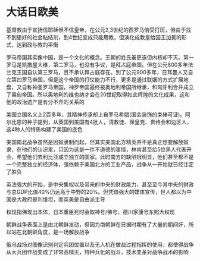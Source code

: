 # 大话日欧美

基督教由于宣扬信耶稣但不信皇帝，在公元2,3世纪的西罗马倍受打压，但由于找不到更好的社会粘结剂，到4世纪变成只能用教，但演化成教皇给国王加冕的形式，达到政与教的平衡

罗马帝国其实像中国，是一个文化的概念。王朝的姓氏虽更迭但内核却不灭。第一罗马是凯撒屋大维，第二罗马，也没有争议，是拜占庭帝国。但在公元800多年法兰克王国自认第三罗马，且不承认拜占庭存在。到了公元900多年，日耳曼人又自立第四罗马帝国，但是这个帝国的打仗能力不行，更多是通过联姻的方式扩展地盘，又自称神圣罗马帝国，神罗帝国最终被奥地利帝国所继承，和匈牙利合并成立了奥匈帝国。所以奥地利的维也纳才会在20世纪取得如此辉煌的文化成果，这和他的政治遗产是有分不开的关系的

美国立国名义上2百多年，其精神传承却上自罗马希腊(国会装饰的束棒可证)。阿尔比恩的种子提到，从英国到美国有4批人，清教徒、保皇党、贵格会和边区人，这4种人的特质构建了美国的底色

美国南北战争虽然是因奴隶制而起，但其实美国北方精英并不是真正想要解放奴隶，在他们的认识里，只因为这是一件不道德的事情，林肯甚至给5位黑人代表开会，希望他们去利比亚成立独立的国家。此时南方的缺陷很明显，他们甚至都不是一个完整独立的经济体，强依赖于美国北方的工业产品，战争从一开始就已经注定了胜负

英法强大的开始，是中央集权以及带来的中央的财政能力，甚至至今其中央的财政与总GDP比值40%仍远高于中野的20%。但凭借强大的媒体宣传，世人都以为中国是大政府是利维坦，而英美是自由派主导

权现指佛现出本体，日本重臣死时会取神号/佛号，德川家康号东照大权现

朝鲜战争表面上是由北朝鲜发动，但因为南朝鲜在日据时期有了大量的朝间奸，所以站在北朝鲜角度，是一场解放战争

俄乌战场对图像识别判定兵团位置以及无人机在做战过程指挥的使用，都使得战争从大兵团作战变成了非常高精尖，特种兵化的战斗，技术变革对战争战术的影响
